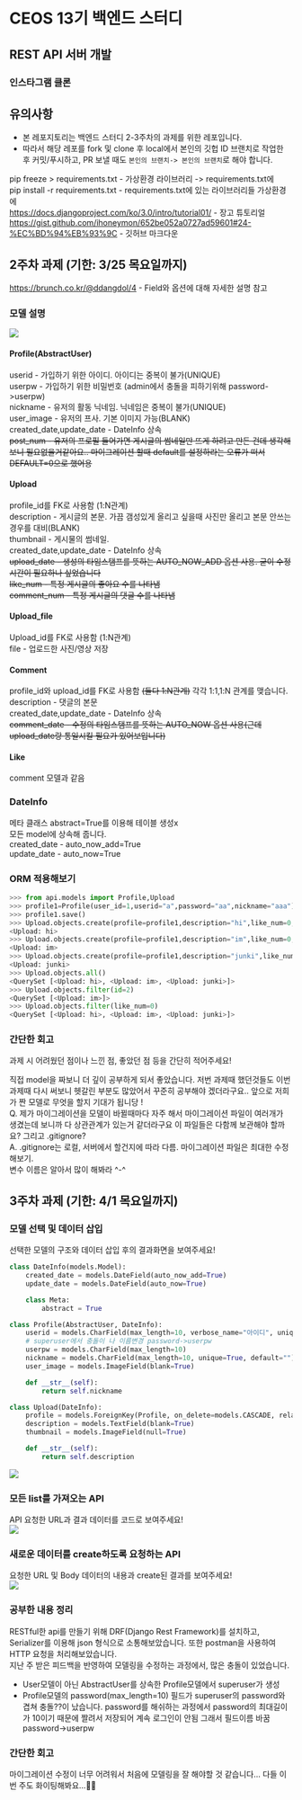 # CEOS 13기 백엔드 스터디
## REST API 서버 개발
### 인스타그램 클론

## 유의사항
* 본 레포지토리는 백엔드 스터디 2-3주차의 과제를 위한 레포입니다.
* 따라서 해당 레포를 fork 및 clone 후 local에서 본인의 깃헙 ID 브랜치로 작업한 후 커밋/푸시하고, PR 보낼 때도 `본인의 브랜치-> 본인의 브랜치`로 해야 합니다. 

pip freeze > requirements.txt - 가상환경 라이브러리 -> requirements.txt에   
  pip install -r requirements.txt - requirements.txt에 있는 라이브러리들 가상환경에   
  https://docs.djangoproject.com/ko/3.0/intro/tutorial01/ - 장고 튜토리얼   
  https://gist.github.com/ihoneymon/652be052a0727ad59601#24-%EC%BD%94%EB%93%9C - 깃허브 마크다운
## 2주차 과제 (기한: 3/25 목요일까지)
https://brunch.co.kr/@ddangdol/4 - Field와 옵션에 대해 자세한 설명 참고
### 모델 설명
<img src="/image/new_modeling.PNG"></img>
#### Profile(AbstractUser)
userid - 가입하기 위한 아이디. 아이디는 중복이 불가(UNIQUE)  
userpw - 가입하기 위한 비밀번호 (admin에서 충돌을 피하기위해 password->userpw)  
nickname - 유저의 활동 닉네임. 닉네임은 중복이 불가(UNIQUE)   
user_image - 유저의 프사. 기본 이미지 가능(BLANK)  
created_date,update_date - DateInfo 상속  
~~post_num - 유저의 프로필 들어가면 게시글의 썸네일만 뜨게 하려고 만든 건데 생각해보니 필요없을거같아요.. 마이그레이션 할때 default를 설정하라는 오류가 떠서 DEFAULT=0으로 했어용~~  
#### Upload  
profile_id를 FK로 사용함 (1:N관계)  
description - 게시글의 본문. 가끔 갬성있게 올리고 싶을때 사진만 올리고 본문 안쓰는 경우를 대비(BLANK)  
thumbnail - 게시물의 썸네일.  
created_date,update_date - DateInfo 상속  
~~upload_date - 생성의 타임스탬프를 뜻하는 AUTO_NOW_ADD 옵션 사용. 굳이 수정 시간이 필요하나 싶었습니다~~  
~~like_num - 특정 게시글의 좋아요 수를 나타냄~~   
~~comment_num - 특정 게시글의 댓글 수를 나타냄~~  
#### Upload_file  
Upload_id를 FK로 사용함 (1:N관계)  
file - 업로드한 사진/영상 저장
#### Comment
profile_id와 upload_id를 FK로 사용함 ~~(둘다 1:N관계)~~ 각각 1:1,1:N 관계를 맺습니다.    
description - 댓글의 본문  
created_date,update_date - DateInfo 상속   
~~comment_date - 수정의 타임스탬프를 뜻하는 AUTO_NOW 옵션 사용(근데 upload_date랑 통일시킬 필요가 있어보입니다)~~
#### Like 
comment 모델과 같음
### DateInfo
메타 클래스 abstract=True를 이용해 테이블 생성x  
모든 model에 상속해 줍니다.  
created_date - auto_now_add=True   
update_date - auto_now=True
### ORM 적용해보기
```python
>>> from api.models import Profile,Upload
>>> profile1=Profile(user_id=1,userid="a",password="aa",nickname="aaa")
>>> profile1.save()
>>> Upload.objects.create(profile=profile1,description="hi",like_num=0,comment_num=0)
<Upload: hi>
>>> Upload.objects.create(profile=profile1,description="im",like_num=0,comment_num=0)
<Upload: im>
>>> Upload.objects.create(profile=profile1,description="junki",like_num=0,comment_num=0)
<Upload: junki>
>>> Upload.objects.all()
<QuerySet [<Upload: hi>, <Upload: im>, <Upload: junki>]>
>>> Upload.objects.filter(id=2)
<QuerySet [<Upload: im>]>
>>> Upload.objects.filter(like_num=0)
<QuerySet [<Upload: hi>, <Upload: im>, <Upload: junki>]>
```

### 간단한 회고
과제 시 어려웠던 점이나 느낀 점, 좋았던 점 등을 간단히 적어주세요!  

직접 model을 짜보니 더 깊이 공부하게 되서 좋았습니다. 저번 과제때 했던것들도 이번 과제때 다시 써보니 헷갈린 부분도 많았어서
꾸준히 공부해야 겠더라구요.. 앞으로 저희가 짠 모델로 무엇을 할지 기대가 됩니당 !   
Q. 제가 마이그레이션을 모델이 바뀔때마다 자주 해서 마이그레이션 파일이 여러개가 생겼는데 
보니까 다 상관관계가 있는거 같더라구요 이 파일들은 다함께 보관해야 할까요? 그리고 .gitignore?   
A. .gitignore는 로컬, 서버에서 할건지에 따라 다름. 마이그레이션 파일은 최대한 수정해보기.   
변수 이름은 알아서 많이 해봐라 ^-^
## 3주차 과제 (기한: 4/1 목요일까지)
### 모델 선택 및 데이터 삽입
선택한 모델의 구조와 데이터 삽입 후의 결과화면을 보여주세요!
```python
class DateInfo(models.Model):
    created_date = models.DateField(auto_now_add=True)
    update_date = models.DateField(auto_now=True)

    class Meta:
        abstract = True

class Profile(AbstractUser, DateInfo):
    userid = models.CharField(max_length=10, verbose_name="아이디", unique=True)
    # superuser에서 충돌이 나 이름변경 password->userpw
    userpw = models.CharField(max_length=10)
    nickname = models.CharField(max_length=10, unique=True, default="")
    user_image = models.ImageField(blank=True)

    def __str__(self):
        return self.nickname

class Upload(DateInfo):
    profile = models.ForeignKey(Profile, on_delete=models.CASCADE, related_name="uploads")
    description = models.TextField(blank=True)
    thumbnail = models.ImageField(null=True)

    def __str__(self):
        return self.description
```
<img src="/image/upload_model.PNG"></img>
### 모든 list를 가져오는 API
API 요청한 URL과 결과 데이터를 코드로 보여주세요!   
<img src="/image/upload_GET.PNG"></img>
### 새로운 데이터를 create하도록 요청하는 API
요청한 URL 및 Body 데이터의 내용과 create된 결과를 보여주세요!  
<img src="/image/upload_POST.PNG"></img>
### 공부한 내용 정리
  
RESTful한 api를 만들기 위해 DRF(Django Rest Framework)를 설치하고, Serializer를 이용해 json 형식으로 소통해보았습니다. 또한 postman을 사용하여 HTTP 요청을 처리해보았습니다.  
지난 주 받은 피드백을 반영하여 모델링을 수정하는 과정에서, 많은 충돌이 있었습니다.  
* User모델이 아닌 AbstractUser를 상속한 Profile모델에서 superuser가 생성    
* Profile모델의 password(max_length=10) 필드가 superuser의 password와 겹쳐 충돌??이 났습니다. password를 해쉬하는 과정에서 password의 최대길이가
10이기 때문에 짤려서 저장되어 계속 로그인이 안됨 그래서 필드이름 바꿈 password->userpw

### 간단한 회고 
마이그레이션 수정이 너무 어려워서 처음에 모델링을 잘 해야할 것 같습니다... 다들 이번 주도 화이팅해봐요...👊👊
